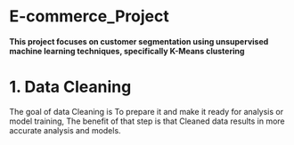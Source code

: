 # E-commerce_Project
#### This project focuses on customer segmentation using unsupervised machine learning techniques, specifically K-Means clustering

# 1. Data Cleaning
The goal of data Cleaning is To prepare it and make it ready for analysis or model training, The benefit of that step is that Cleaned data results in more accurate analysis and models.
